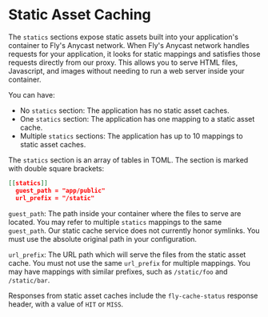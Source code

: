 # Static Asset Caching

The `statics` sections expose static assets built into your application's container to Fly's Anycast network. When Fly's Anycast network handles requests for your application, it looks for static mappings and satisfies those requests directly from our proxy. This allows you to serve HTML files, Javascript, and images without needing to run a web server inside your container. 

You can have:
* No `statics` section: The application has no static asset caches.
* One `statics` section: The application has one mapping to a static asset cache.
* Multiple `statics` sections:  The application has up to 10 mappings to static asset caches.

The ``statics`` section is an array of tables in TOML. The section is marked with double square brackets:

```json
[[statics]]
  guest_path = "app/public"
  url_prefix = "/static"
```

`guest_path`: The path inside your container where the files to serve are located. You may refer to multiple `statics` mappings to the same `guest_path`. Our static cache service does not currently honor symlinks. You must use the absolute original path in your configuration.

`url_prefix`: The URL path which will serve the files from the static asset cache. You must not use the same `url_prefix` for multiple mappings. You may have mappings with similar prefixes, such as `/static/foo` and `/static/bar`.

Responses from static asset caches include the `fly-cache-status` response header, with a value of `HIT` or `MISS`.